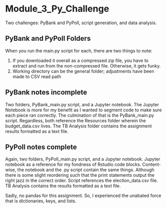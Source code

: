 # Module_3_Py_Challenge
Two challenges: PyBank and PyPoll, script generation, and data analysis.

## PyBank and PyPoll Folders
When you run the main.py script for each, there are two things to note:
  1. If you downloaded it overall as a compressed zip file, you have to extract and run from the non-compressed file. Otherwise, it gets funky.
  2. Working directory can be the general folder; adjustments have been made to CSV read path

## PyBank notes incomplete
Two folders,  PyBank_main.py script, and a Jupyter notebook. The Jupyter Notebook is more for my benefit as I wanted to segment code to make sure each piece ran correctly. The culmination of that is the PyBank_main.py script. Regardless, both reference the Resources folder wherein the budget_data.csv lives. The TB Analysis folder contains the assignment results formatted as a text file.

## PyPoll notes complete
Again, two folders,  PyPoll_main.py script, and a Jupyter notebook. Jupyter notebook as a reference for my fondness of Rstudio code blocks. Content-wise, the notebook and the .py script contain the same things. Although there is some slight reordering such that the print statements output the right jazz in the correct order. Script references the election_data.csv file. TB Analysis contains the results formatted as a text file.


Sadly, no pandas for this assignment. So, I experienced the unabated force that is dictionaries, keys, and lists. 
